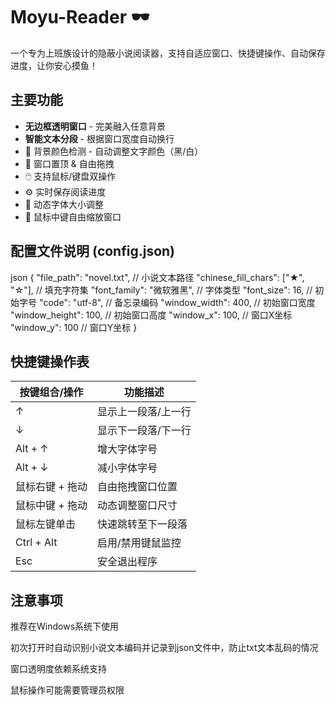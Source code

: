 # Moyu-Reader 🕶️

一个专为上班族设计的隐蔽小说阅读器，支持自适应窗口、快捷键操作、自动保存进度，让你安心摸鱼！

## 主要功能

- **无边框透明窗口** - 完美融入任意背景
- **智能文本分段** - 根据窗口宽度自动换行
- 🎨 背景颜色检测 - 自动调整文字颜色（黑/白）
- 📌 窗口置顶 & 自由拖拽
- 🖱️ 支持鼠标/键盘双操作
- ⚙️ 实时保存阅读进度
- 🔄 动态字体大小调整
- 📐 鼠标中键自由缩放窗口

## 配置文件说明 (config.json)
json
{
  "file_path": "novel.txt",        // 小说文本路径
  "chinese_fill_chars": ["★", "☆"], // 填充字符集
  "font_family": "微软雅黑",        // 字体类型
  "font_size": 16,                // 初始字号
  "code": "utf-8",                // 备忘录编码
  "window_width": 400,            // 初始窗口宽度
  "window_height": 100,           // 初始窗口高度
  "window_x": 100,                // 窗口X坐标
  "window_y": 100                 // 窗口Y坐标
}

## 快捷键操作表

| 按键组合/操作          | 功能描述                  |
|-----------------------|--------------------------|
| ↑                     | 显示上一段落/上一行       |
| ↓                     | 显示下一段落/下一行       |
| Alt + ↑               | 增大字体字号              |
| Alt + ↓               | 减小字体字号              |
| 鼠标右键 + 拖动        | 自由拖拽窗口位置          |
| 鼠标中键 + 拖动        | 动态调整窗口尺寸          |
| 鼠标左键单击          | 快速跳转至下一段落        |
| Ctrl + Alt            | 启用/禁用键鼠监控         |
| Esc                   | 安全退出程序              |




## 注意事项

推荐在Windows系统下使用

初次打开时自动识别小说文本编码并记录到json文件中，防止txt文本乱码的情况

窗口透明度依赖系统支持

鼠标操作可能需要管理员权限

